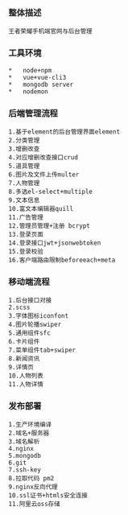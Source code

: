 ### 整体描述
    王者荣耀手机端官网与后台管理
### 工具环境
    *   node+npm
    *   vue+vue-cli3
    *   mongodb server
    *   nodemon
### 后端管理流程
    1.基于element的后台管理界面element
    2.分类管理
    3.增删改查
    4.对应增删改查接口crud
    5.道具管理
    6.图片及文件上传multer
    7.人物管理
    8.多选el-select+multiple
    9.文本信息
    10.富文本编辑器quill
    11.广告管理
    12.管理员管理+注册 bcrypt
    13.登录页面
    14.登录接口jwt+jsonwebtoken
    15.登录校验
    16.客户端路由限制beforeeach+meta
### 移动端流程
    1.后台接口对接
    2.scss
    3.字体图标iconfont
    4.图片轮播swiper
    5.通用组件sfc
    6.卡片组件
    7.菜单组件tab+swiper
    8.新闻资讯
    9.详情页
    10.人物列表
    11.人物详情
### 发布部署
    1.生产环境编译
    2.域名+服务器
    3.域名解析
    4.nginx
    5.mongodb
    6.git
    7.ssh-key
    8.拉取代码 pm2
    9.nginx反向代理
    10.ssl证书+htmls安全连接
    11.阿里云oss存储

